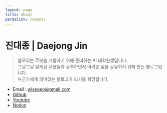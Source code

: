 ```yaml
---
layout: page
title: About
permalink: /about/
---
```

# 진대종 | Daejong Jin
> 쓸모있는 로봇을 개발하기 위해 준비하는 AI 대학원생입니다.<br>그날그날 알게된 내용들과 공부하면서 어려운 점을 공유하기 위해 만든 블로그입니다. <br>누군가에게 의미있는 블로그가 되기를 희망합니다.

* Email :  [wlseoeo@gmail.com](mailto:wlseoeo@gmail.com)
* <a href="https://github.com/jdj2261" target="_blank">Github</a>
* <a href="https://www.youtube.com/channel/UCZO5wCDe0vTI7L3jyaNfj-g" target="_blank">Youtube</a>
* <a href="https://elfin-brownie-b23.notion.site/0b857568839f41f38a5f4ec61b7e7188" target="_blank">Notion</a>

